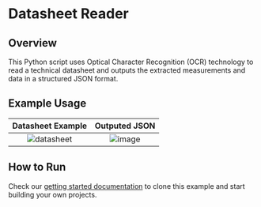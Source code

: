 # Datasheet Reader

## Overview

This Python script uses Optical Character Recognition (OCR) technology to read a technical datasheet and outputs the extracted measurements and data in a structured JSON format.

## Example Usage
Datasheet Example            |  Outputed JSON
:-------------------------:|:-------------------------:
![datasheet](https://github.com/user-attachments/assets/74085449-6af0-4110-9e44-0aad6eddc3a4)|![image](https://github.com/user-attachments/assets/cb2ef85d-ddc2-4df0-b518-8e5c22aad4bc)


## How to Run
Check our [getting started documentation](https://docs.abstra.io/getting-started/installing-and-running) to clone this example and start building your own projects.
